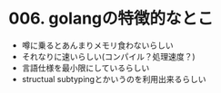 

# 006. golangの特徴的なとこ

* 噂に乗るとあんまりメモリ食わないらしい
* それなりに速いらしい(コンパイル？処理速度？)
* 言語仕様を最小限にしているらしい
* structual subtypingとかいうのを利用出来るらしい
